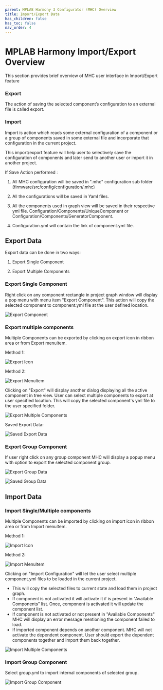 ```yaml
---
parent: MPLAB Harmony 3 Configurator (MHC) Overview
title: Import/Export Data
has_children: false
has_toc: false
nav_order: 4
---
```


# MPLAB Harmony Import/Export Overview

This section provides brief overview of MHC user interface in Import/Export feature

### Export

The action of saving the selected component’s configuration to an external file is called export.

### Import

Import is action which reads some external configuration of a component or a group of components saved in some external file and incorporate that configuration in the current project.

This import/export feature will help user to selectively save the configuration of components and later send to another user or import it in another project.

If Save Action performed :

1. All MHC configuration will be saved in ".mhc" configuration sub folder (firmware/src/config/configuration/.mhc)

2. All the configurations will be saved in Yaml files.

3. All the components used in graph view will be saved in their respective yml file. Configuration/Components/UniqueComponent or Configuration/Components/GeneratorComponent.

4. Configuration.yml will contain the link of component.yml file.

## Export Data

Export data can be done in two ways:

 1. Export Single Component

 2. Export Multiple Components

### Export Single Component

Right click on any component rectangle in project graph window will display a pop menu with menu item "Export Component". This action will copy the selected component to component.yml file at the user defined location.

![Export Component](images/import_export/export_component.png)

### Export multiple components

Multiple Components can be exported by clicking on export icon in ribbon area or from Export menuItem.

Method 1:

![Export Icon](images/import_export/export_multiple_components_icon.png)

Method 2:

![Export MenuItem](images/import_export/export_multiple_components_menuitem.png)

Clicking on "Export" will display another dialog displaying all the active component in tree view. User can select multiple components to export at user specified location. This will copy the selected component's yml file to the user specified folder.

![Export Multiple Components](images/import_export/export_multiple_components.png)

Saved Export Data:

![Saved Export Data](images/import_export/export_folder.png)

### Export Group Component

If user right click on any group component MHC will display a popup menu with option to export the selected component group.

![Export Group Data](images/import_export/export_group.png)

![Saved Group Data](images/import_export/export_group_folder.png)

## Import Data

### Import Single/Multiple components

Multiple Components can be imported by clicking on import icon in ribbon area or from Import menuItem.

Method 1:

![Import Icon](images/import_export/import_multiple_component_icon.png)

Method 2:

![Import MenuItem](images/import_export/import_multiple_components_menuitem.png)

Clicking on "Import Configuration" will let the user select multiple component.yml files to be loaded in the current project.

* This will copy the selected files to current state and load them in project graph.
* If component is not activated it will activate it if is present in "Available Components" list. Once, component is activated it will update the component list.
* If component is not activated or not present in "Available Components" MHC will display an error message mentioning the component failed to load.
* If imported component depends on another component. MHC will not activate the dependent component. User should export the dependent components together and import them back together.

![Import Multiple Components](images/import_export/import_multiple_components.png)

### Import Group Component

Select group.yml to import internal components of selected group.

![Import Group Component](images/import_export/import_group_component.png)
